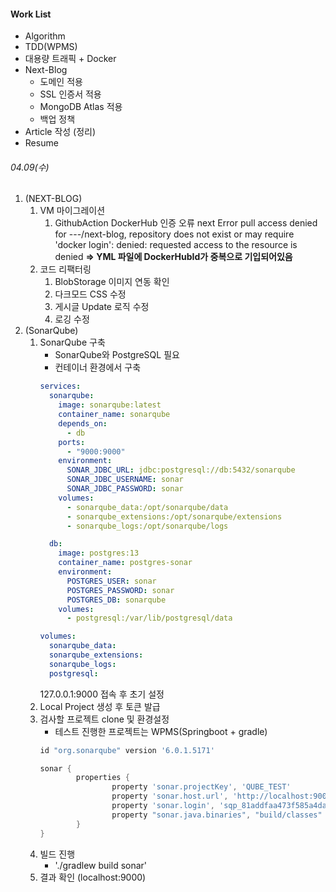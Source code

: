 #### Work List
- Algorithm
- TDD(WPMS)
- 대용량 트래픽 + Docker
- Next-Blog
	- 도메인 적용
	- SSL 인증서 적용
	- MongoDB Atlas 적용
	- 백업 정책
- Article 작성 (정리)
- Resume
###### 04.09(수)
1. (NEXT-BLOG) 
	1. VM 마이그레이션
		1. GithubAction DockerHub 인증 오류
			next Error pull access denied for ---/next-blog, repository does not exist or may require 'docker login': denied: requested access to the resource is denied
			**=> YML 파일에 DockerHubId가 중복으로 기입되어있음**
	2. 코드 리팩터링
		1. BlobStorage 이미지 연동 확인
		2. 다크모드 CSS 수정
		3. 게시글 Update 로직 수정
		4. 로깅 수정
2. (SonarQube)
	1. SonarQube 구축
		- SonarQube와 PostgreSQL 필요
		- 컨테이너 환경에서 구축
		```yml
		services:
		  sonarqube:
		    image: sonarqube:latest
		    container_name: sonarqube
		    depends_on:
		      - db
		    ports:
		      - "9000:9000"
		    environment:
		      SONAR_JDBC_URL: jdbc:postgresql://db:5432/sonarqube
		      SONAR_JDBC_USERNAME: sonar
		      SONAR_JDBC_PASSWORD: sonar
		    volumes:
		      - sonarqube_data:/opt/sonarqube/data
		      - sonarqube_extensions:/opt/sonarqube/extensions
		      - sonarqube_logs:/opt/sonarqube/logs
		
		  db:
		    image: postgres:13
		    container_name: postgres-sonar
		    environment:
		      POSTGRES_USER: sonar
		      POSTGRES_PASSWORD: sonar
		      POSTGRES_DB: sonarqube
		    volumes:
		      - postgresql:/var/lib/postgresql/data
		
		volumes:
		  sonarqube_data:
		  sonarqube_extensions:
		  sonarqube_logs:
		  postgresql:
		```
		127.0.0.1:9000 접속 후 초기 설정
	2. Local Project 생성 후 토큰 발급
	3. 검사할 프로젝트 clone 및 환경설정
		- 테스트 진행한 프로젝트는 WPMS(Springboot + gradle)
		```build.gradle
		id "org.sonarqube" version '6.0.1.5171'
		
		sonar {
		        properties {
		                property 'sonar.projectKey', 'QUBE_TEST'
		                property 'sonar.host.url', 'http://localhost:9000'
		                property 'sonar.login', 'sqp_81addfaa473f585a4dac61c37a4db66a3d9fc9d5' // 발급받은  토큰 값
		                property "sonar.java.binaries", "build/classes"
		        }
		}
		
		```
	4. 빌드 진행
		- './gradlew build sonar'
	5. 결과 확인 (localhost:9000)